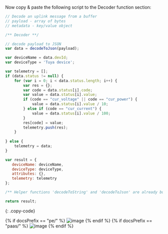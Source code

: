 Now copy & paste the following script to the Decoder function section:

```javascript
// Decode an uplink message from a buffer
// payload - array of bytes
// metadata - key/value object

/** Decoder **/

// decode payload to JSON
var data = decodeToJson(payload);

var deviceName = data.devId;
var deviceType = 'Tuya device';

var telemetry = [];
if (data.status != null) {
    for (var i = 0; i < data.status.length; i++) {
        var res = {};
        var code = data.status[i].code;
        var value = data.status[i].value;
        if (code == "cur_voltage" || code == "cur_power") {
            value = data.status[i].value / 10;
        } else if (code == "cur_current") {
            value = data.status[i].value / 100;
        }
        res[code] = value;
        telemetry.push(res);
    }
    
} else {
    telemetry = data;
}

var result = {
   deviceName: deviceName,
   deviceType: deviceType,
   attributes: {},
   telemetry: telemetry
};

/** Helper functions 'decodeToString' and 'decodeToJson' are already built-in **/

return result;
```
{: .copy-code}

{% if docsPrefix == "pe/" %}
![image](https://img.tbqa.cloud/user-guide/integrations/tuya/tuya-create-uplink-converter-tbel-pe.png)
{% endif %}
{% if docsPrefix == "paas/" %}
![image](https://img.tbqa.cloud/user-guide/integrations/tuya/tuya-create-uplink-converter-tbel-pe.png)
{% endif %}